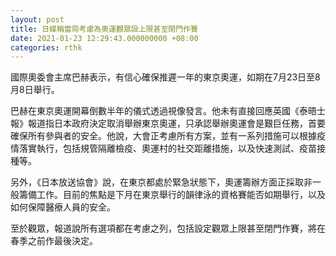 ```yaml
---
layout: post
title: 日媒稱當局考慮為奧運觀眾設上限甚至閉門作賽
date: 2021-01-23 12:29:43.000000000 +08:00
categories: rthk
---
```


國際奧委會主席巴赫表示，有信心確保推遲一年的東京奧運，如期在7月23日至8月8日舉行。

巴赫在東京奧運開幕倒數半年的儀式透過視像發言。他未有直接回應英國《泰晤士報》報道指日本政府決定取消舉辦東京奧運，只承認舉辦奧運會是艱巨任務，首要確保所有參與者的安全。他說，大會正考慮所有方案，並有一系列措施可以根據疫情落實執行，包括規管隔離檢疫、奧運村的社交距離措施，以及快速測試、疫苗接種等。

另外，《日本放送協會》說，在東京都處於緊急狀態下，奧運籌辦方面正採取非一般籌備工作。目前的焦點是下月在東京舉行的韻律泳的資格賽能否如期舉行，以及如何保障醫療人員的安全。

至於觀眾，報道說所有選項都在考慮之列，包括設定觀眾上限甚至閉門作賽，將在春季之前作最後決定。
